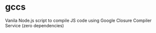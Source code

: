 # gccs
Vanila Node.js script to compile JS code using Google Closure Compiler Service (zero dependencies)

